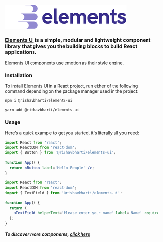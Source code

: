 ![Elements UI](/.storybook/elements.png)

### [Elements UI](https://elementsui.netlify.app/) is a simple, modular and lightweight component library that gives you the building blocks to build React applications.

Elements UI components use emotion as their style engine.

### Installation

To install Elements UI in a React project, run either of the following command depending on the package manager used in the project:

```sh
npm i @rishavbharti/elements-ui
```

```sh
yarn add @rishavbharti/elements-ui
```

### Usage

Here's a quick example to get you started, it's literally all you need:

```jsx
import React from 'react';
import ReactDOM from 'react-dom';
import { Button } from '@rishavbharti/elements-ui';

function App() {
  return <Button label='Hello People' />;
}
```

```jsx
import React from 'react';
import ReactDOM from 'react-dom';
import { TextField } from '@rishavbharti/elements-ui';

function App() {
  return (
    <TextField helperText='Please enter your name' label='Name' required />
  );
}
```

##### To discover more components, [click here](https://stories--61f3e693fdae5e003abb3728.chromatic.com/)
